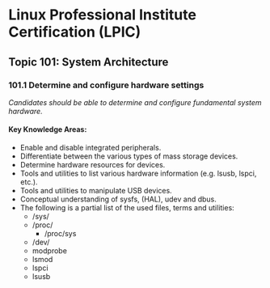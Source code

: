# Linux Professional Institute Certification (LPIC)

## Topic 101: System Architecture

### 101.1 Determine and configure hardware settings

_Candidates should be able to determine and configure fundamental system hardware._

#### Key Knowledge Areas:

* Enable and disable integrated peripherals.
* Differentiate between the various types of mass storage devices.
* Determine hardware resources for devices.
* Tools and utilities to list various hardware information (e.g. lsusb, lspci, etc.).
* Tools and utilities to manipulate USB devices.
* Conceptual understanding of sysfs, (HAL), udev and dbus.
* The following is a partial list of the used files, terms and utilities:
  * /sys/
  * /proc/
    * /proc/sys
  * /dev/
  * modprobe
  * lsmod
  * lspci
  * lsusb

